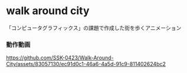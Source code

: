 # walk around city
「コンピュータグラフィックス」の課題で作成した街を歩くアニメーション  
### 動作動画
https://github.com/SSK-0423/Walk-Around-City/assets/83057130/ec91d0c1-46a6-4a5d-91c9-811402624bc2

